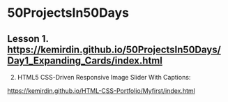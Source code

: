 # 50ProjectsIn50Days

##  Lesson 1. https://kemirdin.github.io/50ProjectsIn50Days/Day1_Expanding_Cards/index.html


2. HTML5 CSS-Driven Responsive Image Slider With Captions:

https://kemirdin.github.io/HTML-CSS-Portfolio/Myfirst/index.html



